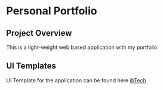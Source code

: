 # Personal Portfolio

## Project Overview
This is a light-weight web based application with my portfolio

## UI Templates
UI Template for the application can be found here [ibTech](https://tamunoibi.github.io/portfolio/)